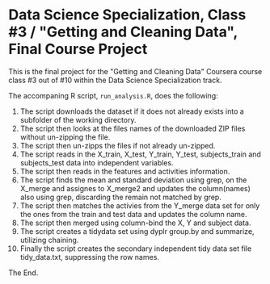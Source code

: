 # Data Science Specialization, Class #3 / "Getting and Cleaning Data", Final Course Project

This is the final project for the "Getting and Cleaning Data" Coursera course class #3
out of #10 within the Data Science Specialization track.

The accompaning R script, `run_analysis.R`, does the following:

1. The script downloads the dataset if it does not already exists into a subfolder of the working directory.
2. The script then looks at the files names of the downloaded ZIP files without un-zipping the file.
3. The script then un-zipps the files if not already un-zipped.
4. The script reads in the X_train, X_test, Y_train, Y_test, subjects_train and subjects_test data into independent variables.
5. The script then reads in the features and activities information.
6. The script finds the mean and standard deviation using grep, on the X_merge and assignes to X_merge2 and updates the column(names) also using grep, discarding the remain not matched by grep.
7. The script then matches the activies from the Y_merge data set for only the ones from the train and test data and updates the column name.
8. The script then merged using column-bind the X, Y and subject data.
9. The script creates a tidydata set using dyplr group.by and summarize, utilizing chaining.
10. Finally the script creates the secondary independent tidy data set file tidy_data.txt, suppressing the row names.

The End.
